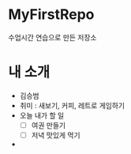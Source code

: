 # MyFirstRepo
수업시간 연습으로 만든 저장소

# 내 소개
- 김승범
- 취미 : 새보기, 커피, 레트로 게임하기
- 오늘 내가 할 일
  - [ ] 여권 만들기
  - [ ] 저녁 맛있게 먹기 

- 
